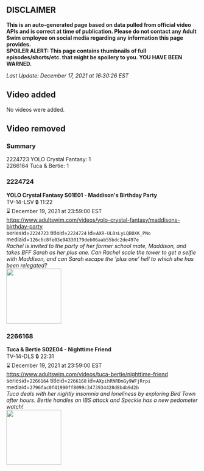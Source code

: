 ## DISCLAIMER
**This is an auto-generated page based on data pulled from official video APIs and is correct at time of publication. Please do not contact any Adult Swim employee on social media regarding any information this page provides.**  
**SPOILER ALERT: This page contains thumbnails of full episodes/shorts/etc. that might be spoilery to you. YOU HAVE BEEN WARNED.**  

_Last Update: December 17, 2021 at 16:30:26 EST_
## Video added
No videos were added.  
## Video removed
### Summary
2224723 YOLO Crystal Fantasy: 1  
2266164 Tuca & Bertie: 1  
### 2224724
**YOLO Crystal Fantasy S01E01 - Maddison's Birthday Party**  
TV-14-LSV 🔒 11:22  
⌛ December 19, 2021 at 23:59:00 EST  
https://www.adultswim.com/videos/yolo-crystal-fantasy/maddisons-birthday-party  
seriesid=`2224723` titleid=`2224724` id=`AXR-UL0sLyLQBOXK_PNo` mediaid=`126c6c8fe03e94330179deb06aab55bdc2de497e`  
_Rachel is invited to the party of her former school mate, Maddison, and takes BFF Sarah as her plus one. Can Rachel scale the tower to get a selfie with Maddison, and can Sarah escape the 'plus one' hell to which she has been relegated?_  
<a href="https://media.cdn.adultswim.com/uploads/20200911/thumbnails/2_209111619464-2_207211030518-YOLO_001_dup-20200326.jpg"><img src="https://media.cdn.adultswim.com/uploads/20200911/thumbnails/2_209111619464-2_207211030518-YOLO_001_dup-20200326.jpg" height="144px" /></a>
### 2266168
**Tuca & Bertie S02E04 - Nighttime Friend**  
TV-14-DLS 🔒 22:31  
⌛ December 19, 2021 at 23:59:00 EST  
https://www.adultswim.com/videos/tuca-bertie/nighttime-friend  
seriesid=`2266164` titleid=`2266168` id=`AXpihRNRDmGy9WFjRrpi` mediaid=`2796fac0f41990ff8099c3473934428d8b4b9d2b`  
_Tuca deals with her nightly insomnia and loneliness by exploring Bird Town after hours. Bertie handles an IBS attack and Speckle has a new pedometer watch!_  
<a href="https://media.cdn.adultswim.com/uploads/20210701/thumbnails/2_2171145450-TucaAndBertie_204_NighttimeFriend.png"><img src="https://media.cdn.adultswim.com/uploads/20210701/thumbnails/2_2171145450-TucaAndBertie_204_NighttimeFriend.png" height="144px" /></a>

